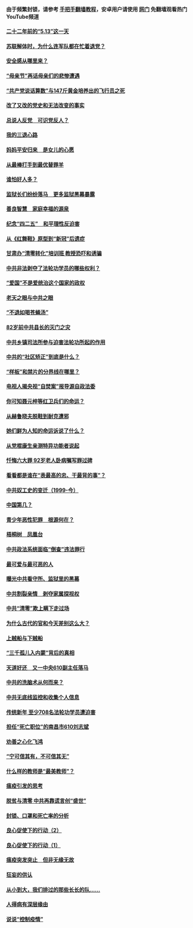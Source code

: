 #### 由于频繁封锁，请参考 [手把手翻墙教程](https://github.com/gfw-breaker/guides/wiki/)，安卓用户请使用 [网门](https://github.com/gfw-breaker/nogfw/blob/master/dl.md?t=05112300) 免翻墙观看热门YouTube频道 

#### [二十二年前的“5.13”这一天](../pages/19/424814.md?t=05112300) 

#### [苏联解体时，为什么连军队都在忙着退党？](../pages/19/424335.md?t=05112300) 

#### [安全感从哪里来？](../pages/19/424336.md?t=05112300) 

#### [“母亲节”再话母亲们的悲惨遭遇](../pages/19/424234.md?t=05112300) 

#### [“共产党说话算数”与147斤黄金培养出的飞行员之死](../pages/19/424115.md?t=05112300) 

#### [改了又改的党史和无法改变的事实](../pages/19/424037.md?t=05112300) 

#### [总说人反党　可识党反人？](../pages/19/423820.md?t=05112300) 

#### [我的三退心路](../pages/19/423876.md?t=05112300) 

#### [妈妈平安归来　是女儿的心愿](../pages/19/423947.md?t=05112300) 

#### [从最棒打手到最优替罪羊](../pages/19/423819.md?t=05112300) 

#### [谁怕好人多？](../pages/19/423774.md?t=05112300) 

#### [监狱长们纷纷落马　更多监狱黑幕暴露](../pages/19/423787.md?t=05112300) 

#### [善良智慧　家庭幸福的源泉](../pages/19/423632.md?t=05112300) 

#### [纪念“四二五”　和平理性反迫害](../pages/19/423660.md?t=05112300) 

#### [从《红舞鞋》原型到“新冠”后遗症](../pages/19/423509.md?t=05112300) 

#### [甘肃办“清零转化”培训班 教授恐吓和诱骗](../pages/19/423498.md?t=05112300) 

#### [中共非法剥夺了法轮功学员的哪些权利？](../pages/19/423392.md?t=05112300) 

#### [“爱国”不是爱统治这个国家的政权](../pages/19/423029.md?t=05112300) 

#### [老天之眼与中共之眼](../pages/19/423378.md?t=05112300) 

#### [“不退如喝苍蝇汤”](../pages/19/423287.md?t=05112300) 

#### [82岁前中共县长的灭门之灾](../pages/19/423055.md?t=05112300) 

#### [中共乡镇司法所参与迫害法轮功所起的作用](../pages/19/423064.md?t=05112300) 

#### [中共的“社区矫正”到底是什么？](../pages/19/422870.md?t=05112300) 

#### [“样板”和禁片的分界线在哪里？](../pages/19/422704.md?t=05112300) 

#### [电视人揭央视“自焚案”报导源自政法委](../pages/19/422770.md?t=05112300) 

#### [你可知聂元梓等红卫兵们的命运？](../pages/19/422848.md?t=05112300) 

#### [从赫鲁晓夫脱鞋到耐克遭邪](../pages/19/422826.md?t=05112300) 

#### [她们鲜为人知的命运诉说了什么？](../pages/19/422754.md?t=05112300) 

#### [从党棍康生亲测特异功能者说起](../pages/19/422657.md?t=05112300) 

#### [忏悔六大罪 92岁老人卧病嘱写罪过碑](../pages/19/422750.md?t=05112300) 

#### [看看都是谁在“表最高的忠、干最背的事”？](../pages/19/422703.md?t=05112300) 

#### [中共奴工史的变迁（1999-今）](../pages/19/422656.md?t=05112300) 

#### [中国第几？](../pages/19/422496.md?t=05112300) 

#### [青少年恶性犯罪　根源何在？](../pages/19/422449.md?t=05112300) 

#### [梧桐树　凤凰台](../pages/19/422442.md?t=05112300) 

#### [中共政法系统面临“倒查”违法罪行](../pages/19/422497.md?t=05112300) 

#### [最可爱与最可恶的人](../pages/19/422448.md?t=05112300) 

#### [曝光中共看守所、监狱里的黑幕](../pages/19/422390.md?t=05112300) 

#### [中共割裂亲情　剥夺家属探视权](../pages/19/422364.md?t=05112300) 

#### [中共“清零”欺上瞒下走过场](../pages/19/422306.md?t=05112300) 

#### [为什么古代的官和今天差别这么大？](../pages/19/422228.md?t=05112300) 

#### [上贼船与下贼船](../pages/19/422276.md?t=05112300) 

#### [“三千孤儿入内蒙”背后的真相](../pages/19/422229.md?t=05112300) 

#### [天道好还　又一中央610副主任落马](../pages/19/422155.md?t=05112300) 

#### [中共的洗脑术从何而来？](../pages/19/422154.md?t=05112300) 

#### [中共无底线监控和收集个人信息](../pages/19/422039.md?t=05112300) 

#### [传统新年 至少708名法轮功学员遭迫害](../pages/19/421946.md?t=05112300) 

#### [担任“死亡职位”的南昌市610刘志斌](../pages/19/421957.md?t=05112300) 

#### [劝善之心化飞鸿](../pages/19/421164.md?t=05112300) 

#### [“宁可信其有，不可信其无”](../pages/19/421691.md?t=05112300) 

#### [什么样的教师是“最美教师”？](../pages/19/421755.md?t=05112300) 

#### [瘟疫引发的思考](../pages/19/421594.md?t=05112300) 

#### [脱贫与清零 中共再靠谎言创“盛世”](../pages/19/421590.md?t=05112300) 

#### [封锁、口罩和死亡率的分析](../pages/19/421495.md?t=05112300) 

#### [良心促使下的行动（2）](../pages/19/421361.md?t=05112300) 

#### [良心促使下的行动（1）](../pages/19/421302.md?t=05112300) 

#### [瘟疫突发突止　但非无缘无故](../pages/19/421281.md?t=05112300) 

#### [狂妄的供认](../pages/19/421199.md?t=05112300) 

#### [从小到大，我们排过的那些长长的队……](../pages/19/421243.md?t=05112300) 

#### [人得病有深层缘由](../pages/19/420864.md?t=05112300) 

#### [说说“控制疫情”](../pages/19/420831.md?t=05112300) 

